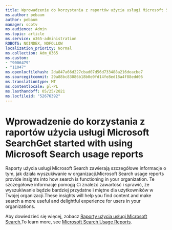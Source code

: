 ```yaml
---
title: Wprowadzenie do korzystania z raportów użycia usługi Microsoft Search
ms.author: pebaum
author: pebaum
manager: scotv
ms.audience: Admin
ms.topic: article
ms.service: o365-administration
ROBOTS: NOINDEX, NOFOLLOW
localization_priority: Normal
ms.collection: Adm_O365
ms.custom:
- "9006479"
- "11047"
ms.openlocfilehash: 2da847a66d227cbad07d56d733488a216deacbe7
ms.sourcegitcommit: 29a88bc83086b18b0e0fd14fe8ed18a4f88edd06
ms.translationtype: MT
ms.contentlocale: pl-PL
ms.lasthandoff: 05/25/2021
ms.locfileid: "52676392"
---
```

# <a name="get-started-with-using-microsoft-search-usage-reports"></a><span data-ttu-id="bf4b8-102">Wprowadzenie do korzystania z raportów użycia usługi Microsoft Search</span><span class="sxs-lookup"><span data-stu-id="bf4b8-102">Get started with using Microsoft Search usage reports</span></span>

<span data-ttu-id="bf4b8-103">Raporty użycia usługi Microsoft Search zawierają szczegółowe informacje o tym, jak działa wyszukiwanie w organizacji.</span><span class="sxs-lookup"><span data-stu-id="bf4b8-103">Microsoft Search usage reports provide insights into how search is functioning in your organization.</span></span> <span data-ttu-id="bf4b8-104">Te szczegółowe informacje pomogą Ci znaleźć zawartość i sprawić, że wyszukiwanie będzie bardziej przydatne i miętne dla użytkowników w Twojej organizacji.</span><span class="sxs-lookup"><span data-stu-id="bf4b8-104">These insights will help you find content and make search a more useful and delightful experience for users in your organizations.</span></span>

<span data-ttu-id="bf4b8-105">Aby dowiedzieć się więcej, zobacz [Raporty użycia usługi Microsoft Search.](https://go.microsoft.com/fwlink/?linkid=2152048)</span><span class="sxs-lookup"><span data-stu-id="bf4b8-105">To learn more, see [Microsoft Search Usage Reports](https://go.microsoft.com/fwlink/?linkid=2152048).</span></span>
